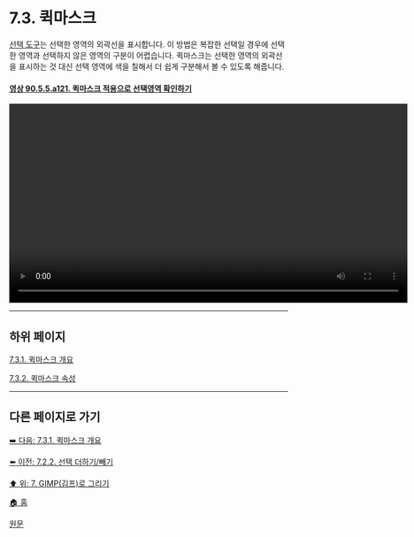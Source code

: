 # 7.3. 퀵마스크

[선택 도구](./14-02-00-selection-tools.md)는 선택한 영역의 외곽선을 표시합니다. 이 방법은 복잡한 선택일 경우에 선택한 영역과 선택하지 않은 영역의 구분이 어렵습니다. 퀵마스크는 선택한 영역의 외곽선을 표시하는 것 대신 선택 영역에 색을 칠해서 더 쉽게 구분해서 볼 수 있도록 해줍니다.

<a id="90-05-05-a121"></a>

#### [영상 90.5.5.a121. 퀵마스크 적용으로 선택영역 확인하기](./90-05-05-quickmask_toggle.md#90-05-05-a121)
<video controls="controls" width="720" environment="MacOS:Sonoma 14.2.1 GIMP 2.10.36" src="https://github.com/wonder13662/gimp/assets/15767104/ecb7111d-e19d-4959-bd35-65dd55af06a0"></video>

***

## 하위 페이지

[7.3.1. 퀵마스크 개요](./07-03-01-overview.md)

[7.3.2. 퀵마스크 속성](./07-03-02-properties.md)

***

## 다른 페이지로 가기
[➡️ 다음: 7.3.1. 퀵마스크 개요](./07-03-01-overview.md)

[⬅️ 이전: 7.2.2. 선택 더하기/빼기](./07-02-02-adding-or-subtracting-selections.md)

[⬆️ 위: 7. GIMP(김프)로 그리기](./07-00-painting-with-gimp.md)

[🏠 홈](./00-home.md)

[원문](https://docs.gimp.org/2.10/ko/gimp-image-window-quick-mask-button.html)
